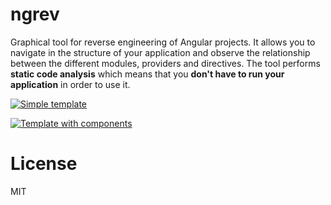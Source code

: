 # ngrev

Graphical tool for reverse engineering of Angular projects. It allows you to navigate in the structure of your application and observe the relationship between the different modules, providers and directives. The tool performs **static code analysis** which means that you **don't have to run your application** in order to use it.

<a href="https://s29.postimg.org/wyn0m6daf/1.png" target="_blank"><img src="https://s29.postimg.org/wyn0m6daf/1.png" alt="Simple template"/></a>

<a href="https://s29.postimg.org/cen8kt3uv/2.png" target="_blank"><img src="https://s29.postimg.org/cen8kt3uv/2.png" alt="Template with components"></a>

# License

MIT
